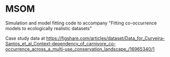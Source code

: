 # MSOM
Simulation and model fitting code to accompany "Fitting co-occurrence models to ecologically realistic datasets"

Case study data at https://figshare.com/articles/dataset/Data_for_Curveira-Santos_et_al_Context-dependency_of_carnivore_co-occurrence_across_a_multi-use_conservation_landscape_/16965340/1
